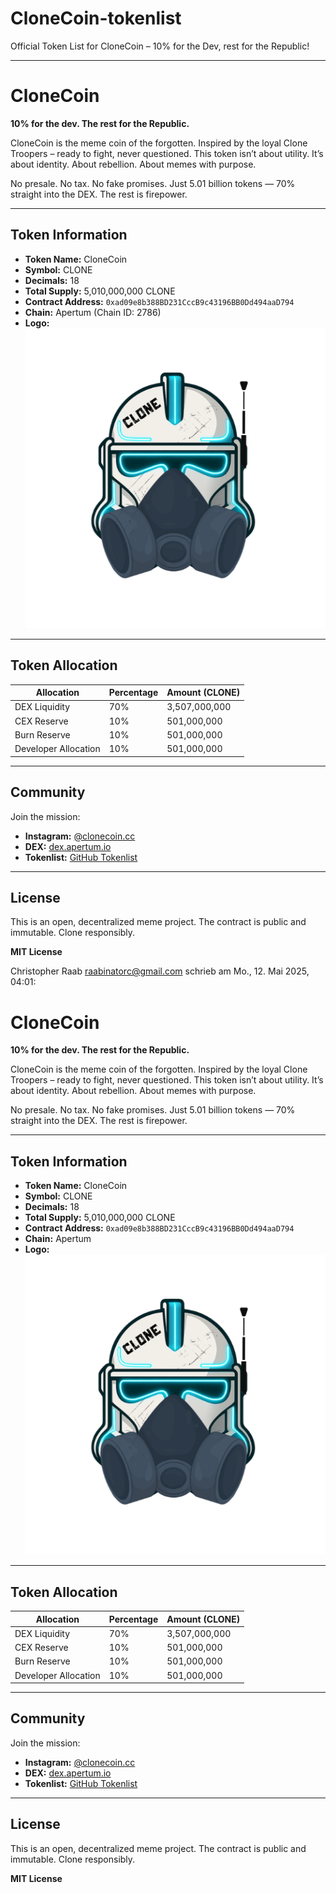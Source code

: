# CloneCoin-tokenlist 
Official Token List for CloneCoin – 10% for the Dev, rest for the Republic!

---

# CloneCoin

**10% for the dev. The rest for the Republic.**

CloneCoin is the meme coin of the forgotten. 
Inspired by the loyal Clone Troopers – ready to fight, never questioned. 
This token isn’t about utility. It’s about identity. About rebellion. About memes with purpose.

No presale. No tax. No fake promises. 
Just 5.01 billion tokens — 70% straight into the DEX. The rest is firepower.

---

## Token Information

- **Token Name:** CloneCoin 
- **Symbol:** CLONE 
- **Decimals:** 18 
- **Total Supply:** 5,010,000,000 CLONE 
- **Contract Address:** `0xad09e8b388BD231CccB9c43196BB0Dd494aaD794` 
- **Chain:** Apertum (Chain ID: 2786) 
- **Logo:** ![CloneCoin Logo](https://github.com/CloneCoin-creator/CloneCoin-tokenlist/blob/main/CLONE.png?raw=true)


---

## Token Allocation

| Allocation           | Percentage | Amount (CLONE)      |
|----------------------|------------|---------------------|
| DEX Liquidity        | 70%        | 3,507,000,000       |
| CEX Reserve          | 10%        | 501,000,000         |
| Burn Reserve         | 10%        | 501,000,000         |
| Developer Allocation | 10%        | 501,000,000         |

---

## Community

Join the mission:

- **Instagram:** [@clonecoin.cc](https://www.instagram.com/clonecoin.cc?igsh=MXM0OGVldDAycnpqcA==)
- **DEX:** [dex.apertum.io](https://dex.apertum.io)
- **Tokenlist:** [GitHub Tokenlist](https://github.com/CloneCoin-creator/CloneCoin-tokenlist)

---

## License

This is an open, decentralized meme project. 
The contract is public and immutable. Clone responsibly.

**MIT License**


Christopher Raab <raabinatorc@gmail.com> schrieb am Mo., 12. Mai 2025, 04:01:
# CloneCoin

**10% for the dev. The rest for the Republic.**

CloneCoin is the meme coin of the forgotten. 
Inspired by the loyal Clone Troopers – ready to fight, never questioned. 
This token isn’t about utility. It’s about identity. About rebellion. About memes with purpose.

No presale. No tax. No fake promises. 
Just 5.01 billion tokens — 70% straight into the DEX. The rest is firepower.

---

## Token Information

- **Token Name:** CloneCoin 
- **Symbol:** CLONE 
- **Decimals:** 18 
- **Total Supply:** 5,010,000,000 CLONE 
- **Contract Address:** `0xad09e8b388BD231CccB9c43196BB0Dd494aaD794` 
- **Chain:** Apertum 
- **Logo:** ![CloneCoin Logo](https://github.com/CloneCoin-creator/CloneCoin-tokenlist/blob/main/CLONE.png?raw=true)

---

## Token Allocation

| Allocation           | Percentage | Amount (CLONE)      |
|----------------------|------------|---------------------|
| DEX Liquidity        | 70%        | 3,507,000,000       |
| CEX Reserve          | 10%        | 501,000,000         |
| Burn Reserve         | 10%        | 501,000,000         |
| Developer Allocation | 10%        | 501,000,000         |

---

## Community

Join the mission:

- **Instagram:** [@clonecoin.cc](https://www.instagram.com/clonecoin.cc?igsh=MXM0OGVldDAycnpqcA==)
- **DEX:** [dex.apertum.io](https://dex.apertum.io)
- **Tokenlist:** [GitHub Tokenlist](https://github.com/CloneCoin-creator/CloneCoin-tokenlist)

---

## License

This is an open, decentralized meme project. 
The contract is public and immutable. Clone responsibly.

**MIT License**
